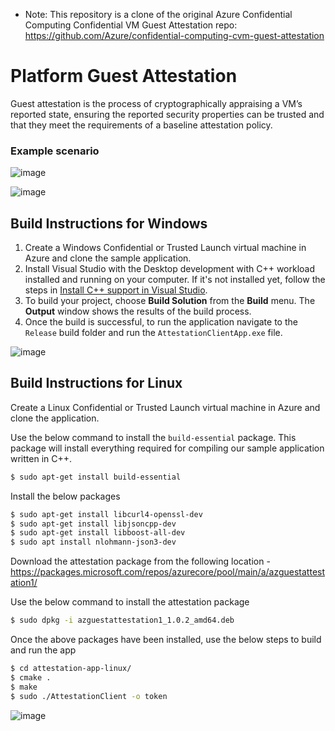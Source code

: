 - Note: This repository is a clone of the original Azure Confidential Computing Confidential VM Guest Attestation repo:
https://github.com/Azure/confidential-computing-cvm-guest-attestation

# Platform Guest Attestation
Guest attestation is the process of cryptographically appraising a VM’s reported state, ensuring the reported security properties can be trusted and that they meet the requirements of a baseline attestation policy.

### Example scenario

![image](https://user-images.githubusercontent.com/32008026/170385860-03f7f487-c606-4648-8fc1-048968b687f7.png)

![image](https://user-images.githubusercontent.com/32008026/170386018-e9cda749-ade4-471d-a9f0-ef698ce7a9c7.png)


## Build Instructions for Windows
 1. Create a Windows Confidential or Trusted Launch virtual machine in Azure and clone the sample application.
 2. Install Visual Studio with the Desktop development with C++ workload installed and running on your computer. If it's not installed yet, follow the steps in  [Install C++ support in Visual Studio](https://docs.microsoft.com/en-us/cpp/build/vscpp-step-0-installation?view=msvc-170).
 3. To build your project, choose **Build Solution** from the **Build** menu. The **Output** window shows the results of the build process.
 4. Once the build is successful, to run the application navigate to the `Release` build folder and run the `AttestationClientApp.exe` file.

![image](https://user-images.githubusercontent.com/32008026/170388502-17e56492-8604-400f-ae04-b6548baac22d.png)


## Build Instructions for Linux

Create a Linux Confidential or Trusted Launch virtual machine in Azure and clone the application.

Use the below command to install the `build-essential` package. This package will install everything required for compiling our sample application written in C++.
```sh
$ sudo apt-get install build-essential
```

Install the below packages
```sh
$ sudo apt-get install libcurl4-openssl-dev
$ sudo apt-get install libjsoncpp-dev
$ sudo apt-get install libboost-all-dev
$ sudo apt install nlohmann-json3-dev
```

Download the attestation package from the following location - https://packages.microsoft.com/repos/azurecore/pool/main/a/azguestattestation1/

Use the below command to install the attestation package
```sh
$ sudo dpkg -i azguestattestation1_1.0.2_amd64.deb
```

Once the above packages have been installed, use the below steps to build and run the app

```sh
$ cd attestation-app-linux/
$ cmake .
$ make
$ sudo ./AttestationClient -o token
```

![image](https://user-images.githubusercontent.com/32008026/170384716-d13876e2-4078-47bd-9994-5ca44318b4d4.png)

